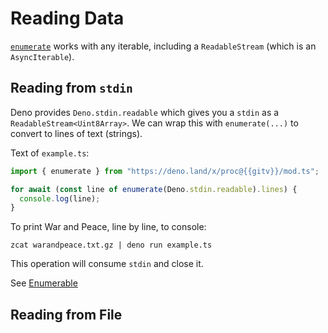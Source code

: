 # Reading Data

[`enumerate`]() works with any iterable, including a `ReadableStream` (which is
an `AsyncIterable`).

## Reading from `stdin`

Deno provides `Deno.stdin.readable` which gives you a `stdin` as a
`ReadableStream<Uint8Array>`. We can wrap this with `enumerate(...)` to convert
to lines of text (strings).

Text of `example.ts`:

```typescript
import { enumerate } from "https://deno.land/x/proc@{{gitv}}/mod.ts";

for await (const line of enumerate(Deno.stdin.readable).lines) {
  console.log(line);
}
```

To print War and Peace, line by line, to console:

```shell
zcat warandpeace.txt.gz | deno run example.ts
```

This operation will consume `stdin` and close it.

See [Enumerable]()

## Reading from File
